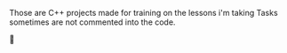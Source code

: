 Those are C++ projects made for training on the lessons i'm taking 
Tasks sometimes are not commented into the code.

🐸
